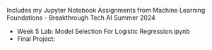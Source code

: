 Includes my Jupyter Notebook Assignments from Machine Learning Foundations - Breakthrough Tech AI Summer 2024 

- Week 5 Lab: Model Selection For Logistic Regression.ipynb
- Final Project: 
